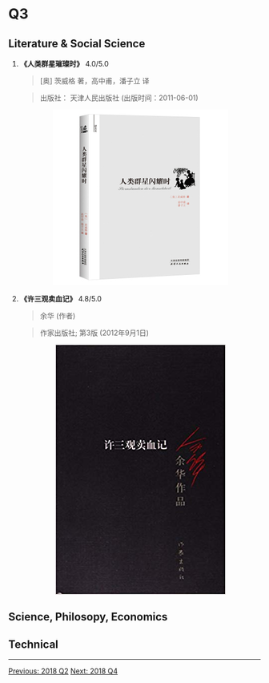 # Q3

## Literature & Social Science

1. **《人类群星璀璨时》** 4.0/5.0

    > [奥] 茨威格 著，高中甫，潘子立 译

    > 出版社： 天津人民出版社 (出版时间：2011-06-01)

    <p align="center"><img src="images/Sternstunedn_Der_Menschheit.jpg"></p>

1. **《许三观卖血记》** 4.8/5.0

    > 余华 (作者)

    > 作家出版社; 第3版 (2012年9月1日)

    <p align="center"><img src="images/xu_san_guan_selling_blood.jpg"></p>

## Science, Philosopy, Economics


## Technical


---------------------------------------------------
  [Previous: 2018 Q2](2018_Q2.md)           [Next: 2018 Q4](2018_Q4.md)
